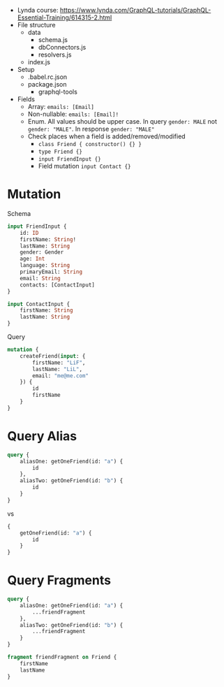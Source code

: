 - Lynda course: https://www.lynda.com/GraphQL-tutorials/GraphQL-Essential-Training/614315-2.html
- File structure
    - data
        - schema.js
        - dbConnectors.js
        - resolvers.js
    - index.js
- Setup
    - .babel.rc.json
    - package.json
        - graphql-tools
- Fields
    - Array: `emails: [Email]`
    - Non-nullable: `emails: [Email]!`
    - Enum. All values should be upper case. In query `gender: MALE` not `gender: "MALE"`. In response `gender: "MALE"`
    - Check places when a field is added/removed/modified
        - `class Friend { constructor() {} }`
        - `type Friend {}`
        - `input FriendInput {}`
        - Field mutation `input Contact {}`

# Mutation
Schema
```graphql
input FriendInput {
    id: ID
    firstName: String!
    lastName: String
    gender: Gender
    age: Int
    language: String
    primaryEmail: String
    email: String
    contacts: [ContactInput]
}

input ContactInput {
    firstName: String
    lastName: String 
}
```

Query
```graphql
mutation {
    createFriend(input: {
        firstName: "LiF",
        lastName: "LiL",
        email: "me@me.com"
    }) {
        id
        firstName
    }      
}
```

# Query Alias
```graphql
query {
    aliasOne: getOneFriend(id: "a") {
        id
    },
    aliasTwo: getOneFriend(id: "b") {
        id
    }
}
```
vs
```graphql
{
    getOneFriend(id: "a") {
        id
    }
}
```

# Query Fragments
```graphql
query {
    aliasOne: getOneFriend(id: "a") {
        ...friendFragment
    },
    aliasTwo: getOneFriend(id: "b") {
        ...friendFragment
    }
}

fragment friendFragment on Friend {
    firstName
    lastName
}
```